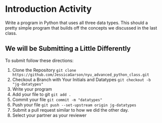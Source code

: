 # Introduction Activity
Write a program in Python that uses all three data types. This should a pretty simple program that builds off the concepts we discussed in the last class.

## We will be Submitting a Little Differently
To submit follow these directions:

1. Clone the Repository
`git clone https://github.com/JessicaGarson/nyu_advanced_python_class.git`
2. Checkout a Branch with Your Initials and Datatypes
`git checkout -b "jg-datatypes"`
3. Write your program
4. Add your file to git
`git add .`
5. Commit your file
`git commit -m "datatypes"`
6. Push your file
`git push --set-upstream origin jg-datatypes`
7. Submit a pull request similar to how we did the other day. 
8. Select your partner as your reviewer 
